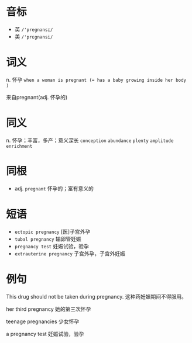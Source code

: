 # 音标

- 英 `/'pregnənsɪ/`
- 美 `/'prɛgnənsi/`

# 词义

n. 怀孕
`when a woman is pregnant (= has a baby growing inside her body )`



来自pregnant(adj. 怀孕的)

# 同义

n. 怀孕；丰富，多产；意义深长
`conception` `abundance` `plenty` `amplitude` `enrichment`

# 同根

- adj. `pregnant` 怀孕的；富有意义的

# 短语

- `ectopic pregnancy` [医]子宫外孕
- `tubal pregnancy` 输卵管妊娠
- `pregnancy test` 妊娠试验，验孕
- `extrauterine pregnancy` 子宫外孕，子宫外妊娠

# 例句

This drug should not be taken during pregnancy.
这种药妊娠期间不得服用。

her third pregnancy
她的第三次怀孕

teenage pregnancies
少女怀孕

a pregnancy test
妊娠试验，验孕


